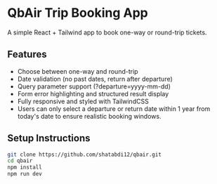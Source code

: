 # QbAir Trip Booking App

A simple React + Tailwind app to book one-way or round-trip tickets.

## Features

- Choose between one-way and round-trip
- Date validation (no past dates, return after departure)
- Query parameter support (?departure=yyyy-mm-dd)
- Form error highlighting and structured result display
- Fully responsive and styled with TailwindCSS
- Users can only select a departure or return date within 1 year from today's date to ensure realistic booking windows.

## Setup Instructions

```bash
git clone https://github.com/shatabdi12/qbair.git
cd qbair
npm install
npm run dev
```
